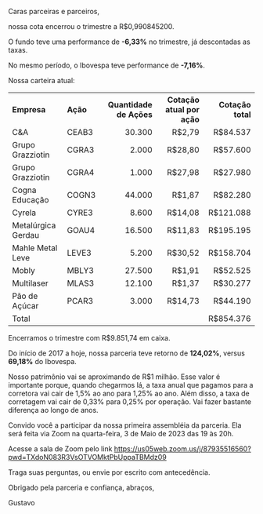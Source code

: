 Caras parceiras e parceiros,

nossa cota encerrou o trimestre a R$0,990845200.

O fundo teve uma performance de **-6,33%** no trimestre, já descontadas as taxas.

No mesmo período, o Ibovespa teve performance de **-7,16%**.

Nossa carteira atual:

<table cellspacing="0" cellpadding="10">
  <tr>
    <th align="left">Empresa</th>
    <th align="left">Ação</th>
    <th align="right">Quantidade de Ações</th>
    <th align="right">Cotação atual por ação</th>
    <th align="right">Cotação total</th>
  </tr>
  <tr>
    <td>C&A</td>
    <td>CEAB3</td>
    <td align="right">30.300</td>
    <td align="right">R$2,79</td>
    <td align="right">R$84.537</td>
  </tr>
  <tr>
    <td>Grupo Grazziotin</td>
    <td>CGRA3</td>
    <td align="right">2.000</td>
    <td align="right">R$28,80</td>
    <td align="right">R$57.600</td>
  </tr>
  <tr>
    <td>Grupo Grazziotin</td>
    <td>CGRA4</td>
    <td align="right">1.000</td>
    <td align="right">R$27,98</td>
    <td align="right">R$27.980</td>
  </tr>
  <tr>
    <td>Cogna Educação</td>
    <td>COGN3</td>
    <td align="right">44.000</td>
    <td align="right">R$1,87</td>
    <td align="right">R$82.280</td>
  </tr>
  <tr>
    <td>Cyrela</td>
    <td>CYRE3</td>
    <td align="right">8.600</td>
    <td align="right">R$14,08</td>
    <td align="right">R$121.088</td>
  </tr>
  <tr>
    <td>Metalúrgica Gerdau</td>
    <td>GOAU4</td>
    <td align="right">16.500</td>
    <td align="right">R$11,83</td>
    <td align="right">R$195.195</td>
  </tr>
  <tr>
    <td>Mahle Metal Leve</td>
    <td>LEVE3</td>
    <td align="right">5.200</td>
    <td align="right">R$30,52</td>
    <td align="right">R$158.704</td>
  </tr>
  <tr>
    <td>Mobly</td>
    <td>MBLY3</td>
    <td align="right">27.500</td>
    <td align="right">R$1,91</td>
    <td align="right">R$52.525</td>
  </tr>
  <tr>
    <td>Multilaser</td>
    <td>MLAS3</td>
    <td align="right">12.100</td>
    <td align="right">R$1,37</td>
    <td align="right">R$30.277</td>
  </tr>
  <tr>
    <td>Pão de Açúcar</td>
    <td>PCAR3</td>
    <td align="right">3.000</td>
    <td align="right">R$14,73</td>
    <td align="right">R$44.190</td>
  </tr>
  <tr>
    <td>Total</td>
    <td>&nbsp;</td>
    <td align="right">&nbsp;</td>
    <td align="right">&nbsp;</td>
    <td align="right">R$854.376</td>
  </tr>
</table>

Encerramos o trimestre com R$9.851,74 em caixa.

Do início de 2017 a hoje, nossa parceria teve retorno de **124,02%**, versus **69,18%** do Ibovespa.

Nosso patrimônio vai se aproximando de R$1 milhão. Esse valor é importante porque, quando chegarmos lá, a taxa anual que pagamos para a corretora vai cair de 1,5% ao ano para 1,25% ao ano. Além disso, a taxa de corretagem vai cair de 0,33% para 0,25% por operação. Vai fazer bastante diferença ao longo de anos.

Convido você a participar da nossa primeira assembléia da parceria.
Ela será feita via Zoom na quarta-feira, 3 de Maio de 2023 das 19 às 20h.

Acesse a sala de Zoom pelo link https://us05web.zoom.us/j/87935516560?pwd=TXdoN083R3VsOTVOMktPbUppaTBMdz09

Traga suas perguntas, ou envie por escrito com antecedência.

Obrigado pela parceria e confiança, abraços,

Gustavo
